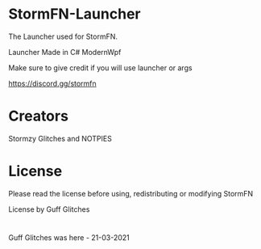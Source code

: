 # StormFN-Launcher
The Launcher used for StormFN. 

Launcher Made in C# ModernWpf

Make sure to give credit if you will use launcher or args

https://discord.gg/stormfn

# Creators

Stormzy Glitches and NOTPIES

# License
Please read the license before using, redistributing or modifying StormFN

License by Guff Glitches
#

Guff Glitches was here - 21-03-2021
